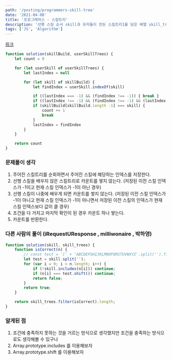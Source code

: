 ```yaml
---
path: '/posting/programmers-skill-tree'
date: '2021-04-08'
title: '프로그래머스 - 스킬트리'
description: '선행 스킬 순서 skill과 유저들이 만든 스킬트리1를 담은 배열 skill_trees가 매개변수로 주어질 때, 가능한 스킬트리 개수를 return 하는 solution 함수를 작성해주세요.'
tags: ['JS', 'Algorithm']
---
```


[링크](https://programmers.co.kr/learn/courses/30/lessons/49993)

```javascript
function solution(skillBuild, userSkillTrees) {
    let count = 0

    for (let userSkill of userSkillTrees) {
        let lastIndex = null

        for (let skill of skillBuild) {
            let findIndex = userSkill.indexOf(skill)

            if ((lastIndex === -1) && (findIndex !== -1)) { break }
            if ((lastIndex !== -1) && (findIndex !== -1) && (lastIndex > findIndex)) { break }
            if (skillBuild[skillBuild.length -1] === skill) {
                count += 1
                break
            }
            lastIndex = findIndex
        }
    }

    return count
}
```



### 문제풀이 생각

1. 주어진 스킬트리를 순회하면서 주어진 스킬에 해당하는 인덱스를 저장한다.
2. 선행 스킬을 배우지 않은 스킬트리로 카운트를 쌓지 않는다.
   (저장된 이전 스킬 인덱스가 -1이고 현재 스킬 인덱스가 -1이 아닌 경우)
3. 선행 스킬이 나중에 배우게 되면 카운트를 쌓지 않는다.
   (저장된 이전 스킬 인덱스가 -1이 아니고 현재 스킬 인덱스가 -1이 아니면서 저장된 이전 스킬의 인덱스가 현재 스킬 인덱스보다 값이 클 경우)
4. 조건을 다 거치고 마지막 확인이 된 경우 카운트 하나 쌓는다.
5. 카운트를 반환한다.



### 다른 사람의 풀이 (**iRequestUResponse , milliwonaire , 박하영**)

```javascript
function solution(skill, skill_trees) {
    function isCorrect(n) {
        // const test = '[' + 'ABCDEFGHIJKLMNOPQRSTUVWXYZ'.split('').filter(v => !skill.includes(v)).join('') + ']*';
        let test = skill.split('');
        for (var i = 0; i < n.length; i++) {
            if (!skill.includes(n[i])) continue;
            if (n[i] === test.shift()) continue;
            return false;
        }
        return true;
    }

    return skill_trees.filter(isCorrect).length;
}
```



### 알게된 점

1. 조건에 충족하지 못하는 것을 거르는 방식으로 생각했지만 조건을 충족하는 방식으로도 생각해볼 수 있구나
2. Array.prototype.includes 를 이용해보자
3. Array.prototype.shift 를 이용해보자